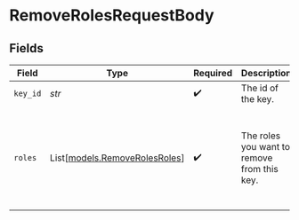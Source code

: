 # RemoveRolesRequestBody


## Fields

| Field                                                          | Type                                                           | Required                                                       | Description                                                    | Example                                                        |
| -------------------------------------------------------------- | -------------------------------------------------------------- | -------------------------------------------------------------- | -------------------------------------------------------------- | -------------------------------------------------------------- |
| `key_id`                                                       | *str*                                                          | :heavy_check_mark:                                             | The id of the key.                                             |                                                                |
| `roles`                                                        | List[[models.RemoveRolesRoles](../models/removerolesroles.md)] | :heavy_check_mark:                                             | The roles you want to remove from this key.                    | [<br/>{<br/>"id": "role_123"<br/>},<br/>{<br/>"name": "dns.record.create"<br/>}<br/>] |